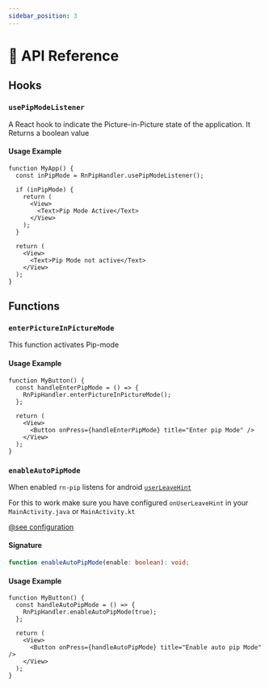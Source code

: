 ```yaml
---
sidebar_position: 3
---
```


# 🤝 API Reference

## Hooks

### `usePipModeListener`

A React hook to indicate the Picture-in-Picture state of the application. It Returns a boolean value

#### Usage Example

```tsx
function MyApp() {
  const inPipMode = RnPipHandler.usePipModeListener();

  if (inPipMode) {
    return (
      <View>
        <Text>Pip Mode Active</Text>
      </View>
    );
  }

  return (
    <View>
      <Text>Pip Mode not active</Text>
    </View>
  );
}
```

## Functions

### `enterPictureInPictureMode`

This function activates Pip-mode

#### Usage Example

```tsx
function MyButton() {
  const handleEnterPipMode = () => {
    RnPipHandler.enterPictureInPictureMode();
  };

  return (
    <View>
      <Button onPress={handleEnterPipMode} title="Enter pip Mode" />
    </View>
  );
}
```

### `enableAutoPipMode`

When enabled `rn-pip` listens for android [`userLeaveHint`](<https://developer.android.com/reference/android/app/Activity#onUserLeaveHint()>)

For this to work make sure you have configured `onUserLeaveHint` in your `MainActivity.java` or `MainActivity.kt`

[@see configuration](/docs/getting-started/configuration)

#### Signature

```ts
function enableAutoPipMode(enable: boolean): void;
```

#### Usage Example

```tsx
function MyButton() {
  const handleAutoPipMode = () => {
    RnPipHandler.enableAutoPipMode(true);
  };

  return (
    <View>
      <Button onPress={handleAutoPipMode} title="Enable auto pip Mode" />
    </View>
  );
}
```
